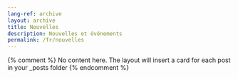 ```yaml
---
lang-ref: archive
layout: archive
title: Nouvelles
description: Nouvelles et événements
permalink: /fr/nouvelles
---
```

{% comment %}
  No content here. The layout will insert a card for each post in your _posts folder
{% endcomment %}